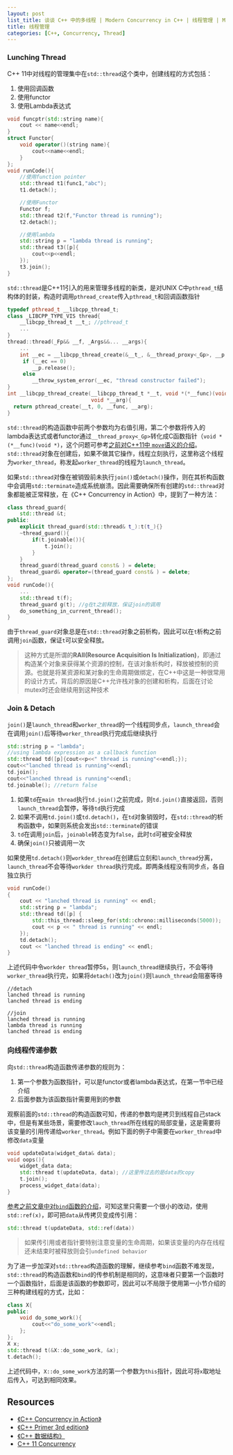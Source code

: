 ```yaml
---
layout: post
list_title: 谈谈 C++ 中的多线程 | Modern Concurrency in C++ | 线程管理 | Managing Threads
title: 线程管理 
categories: [C++, Concurrency, Thread]
---
```


### Lunching Thread

C++ 11中对线程的管理集中在`std::thread`这个类中，创建线程的方式包括：

1. 使用回调函数
2. 使用functor
3. 使用Lambda表达式

```cpp
void funcptr(std::string name){
    cout << name<<endl;
}
struct Functor{
    void operator()(string name){
        cout<<name<<endl;
    }
};
void runCode(){
	//使用function pointer
	std::thread t1(func1,"abc");
	t1.detach();

	//使用Functor
	Functor f;
	std::thread t2(f,"Functor thread is running");
	t2.detach();

	//使用lambda
	std::string p = "lambda thread is running";
	std::thread t3([p]{
		cout<<p<<endl;
	});
	t3.join();
}
```

`std::thread`是C++11引入的用来管理多线程的新类，是对UNIX C中`pthread_t`结构体的封装，构造时调用`pthread_create`传入`pthread_t`和回调函数指针

```cpp
typedef pthread_t __libcpp_thread_t;
class _LIBCPP_TYPE_VIS thread{
    __libcpp_thread_t __t_; //pthread_t
	...
}
thread::thread(_Fp&& __f, _Args&&... __args){
	...
	int __ec = __libcpp_thread_create(&__t_, &__thread_proxy<_Gp>, __p.get());
	 if (__ec == 0)
        __p.release();
   	 else
        __throw_system_error(__ec, "thread constructor failed");
}
int __libcpp_thread_create(__libcpp_thread_t *__t, void *(*__func)(void *),
                           void *__arg){
  return pthread_create(__t, 0, __func, __arg);
}
```
`std::thread`的构造函数中前两个参数均为右值引用，第二个参数将传入的lambda表达式或者functor通过`__thread_proxy<_Gp>`转化成C函数指针（`void *(*__func)(void *)`，这个问题可参考[之前对C++11中 `move`语义的介绍](https://xta0.me/2009/08/30/CPP-Basics-3.html)。`std::thread`对象在创建后，如果不做其它操作，线程立刻执行，这里称这个线程为`worker_thread`，称发起`worker_thread`的线程为`launch_thread`。

如果`std::thread`对像在被销毁前未执行`join()`或`detach()`操作，则在其析构函数中会调用`std::terminate`造成系统崩溃。因此需要确保所有创建的`std::thread`对象都能被正常释放，在《C++ Concurrency in Action》中，提到了一种方法：

```cpp
class thread_guard{
	std::thread &t;
public:
	explicit thread_guard(std::thread& t_):t(t_){}
	~thread_guard(){
		if(t.joinable()){
			t.join();
		}
	}
	thread_guard(thread_guard const& ) = delete;
	thread_guard& operator=(thread_guard const& ) = delete;
};
void runCode(){
	...
	std::thread t(f);
	thread_guard g(t); //g在t之前释放，保证join的调用
	do_something_in_current_thread();
}
```
由于`thread_guard`对象总是在`std::thread`对象之前析构，因此可以在`t`析构之前调用`join`函数，保证`t`可以安全释放。

 > 这种方式是所谓的**RAII(Resource Acquisition Is  Initialization)**，即通过构造某个对象来获得某个资源的控制，在该对象析构时，释放被控制的资源。也就是将某资源和某对象的生命周期做绑定，在C++中这是一种很常用的设计方式，背后的原因是C++允许栈对象的创建和析构，后面在讨论mutex时还会继续用到这种技术

### Join & Detach

`join()`是`launch_thread`和`worker_thread`的一个线程同步点，`launch_thread`会在调用`join()`后等待`worker_thread`执行完成后继续执行

```cpp
std::string p = "lambda";
//using lambda expression as a callback function
std::thread td([p]{cout<<p<<" thread is running"<<endl;});
cout<<"lanched thread is running"<<endl;
td.join();
cout<<"lanched thread is running"<<endl;
td.joinable(); //return false
```

1. 如果`td`在`main thread`执行`td.join()`之前完成，则`td.join()`直接返回，否则`launch_thread`会暂停，等待`td`执行完成
2. 如果不调用`td.join()`或`td.detach()`，在`td`对象销毁时，在`std::thread`的析构函数中，如果则系统会发出`std::terminate`的错误
3. `td`在调用`join`后，`joinable`转态变为`false`，此时`td`可被安全释放
4. 确保`join()`只被调用一次


如果使用`td.detach()`则`workder_thread`在创建后立刻和`launch_thread`分离，`launch_thread`不会等待`workder thread`执行完成。即两条线程没有同步点，各自独立执行

```cpp
void runCode()
{
    cout << "lanched thread is running" << endl;
    std::string p = "lambda";
    std::thread td([p] { 
        std::this_thread::sleep_for(std::chrono::milliseconds(5000));
        cout << p << " thread is running" << endl; 
    });
    td.detach();
    cout << "lanched thread is ending" << endl;
}
```
上述代码中令`workder thread`暂停5s，则`launch_thread`继续执行，不会等待`worker_thread`执行完，如果将`detach()`改为`join()`则`launch_thread`会阻塞等待

```
//detach
lanched thread is running
lanched thread is ending

//join
lanched thread is running
lambda thread is running
lanched thread is ending
```

### 向线程传递参数

向`std::thread`构造函数传递参数的规则为：

1. 第一个参数为函数指针，可以是functor或者lambda表达式，在第一节中已经介绍
2. 后面参数为该函数指针需要用到的参数

观察前面的`std::thread`的构造函数可知，传递的参数均是拷贝到线程自己stack中，但是有某些场景，需要修改`lauch_thread`所在线程的局部变量，这是需要将该变量的引用传递给`worker_thread`。例如下面的例子中需要在`worker_thread`中修改`data`变量

```cpp
void updateData(widget_data& data);
void oops(){
	widget_data data;
	std::thread t(updateData, data); //这里传过去的是data的copy
	t.join();
	process_widget_data(data);
}
```
[参考之前文章中对`bind`函数的介绍]()，可知这里只需要一个很小的改动，使用`std::ref(x)`，即可把`data`从传拷贝变成传引用：

```cpp
std::thread t(updateData, std::ref(data))
```
> 如果传引用或者指针要特别注意变量的生命周期，如果该变量的内存在线程还未结束时被释放则会引`undefined behavior`

为了进一步加深对`std::thread`构造函数的理解，继续参考`bind`函数不难发现，`std::thread`的构造函数和`bind`的传参机制是相同的，这意味者只要第一个函数时一个函数指针，后面是该函数的参数即可，因此可以不局限于使用第一小节介绍的三种构建线程的方式，比如：

```cpp
class X{
public:
    void do_some_work(){
        cout<<"do_some_work"<<endl;
    };
};
X x;
std::thread t(&X::do_some_work, &x);
t.detach();
```
上述代码中，`X::do_some_work`方法的第一个参数为`this`指针，因此可将`x`取地址后传入，可达到相同效果。


## Resources

- [《C++ Concurrency in Action》](https://www.manning.com/books/c-plus-plus-concurrency-in-action?)
- [《C++ Primer 3rd edition》]()
- [《C++ 数据结构》]()
- [C++ 11 Concurrency](https://www.classes.cs.uchicago.edu/archive/2013/spring/12300-1/labs/lab6/)
